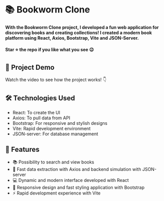 <div><h1> 📚 Bookworm Clone</h1></div>
<h4>With the Bookworm Clone project, I developed a fun web application for discovering books and creating collections! I created a modern book platform using React, Axios, Bootstrap, Vite and JSON-Server.</h4>
<h4>Star ⭐ the repo if you like what you see 😉 </h4>
 <div>
 <h2>📸 Project Demo</h2>
 <p>Watch the video to see how the project works! 👇</p>



<h2>🛠️ Technologies Used</h2>
 <ul>
   <li>React: To create the UI</li>
   <li>Axios: To pull data from API</li>
   <li>Bootstrap: For responsive and stylish designs</li>
   <li>Vite: Rapid development environment</li>
   <li>JSON-server: For database management</li>
 </ul>  
 
 <h2>🎨 Features</h2>
 <ul>
  <li>📚 Possibility to search and view books</li>
  <li>🔄 Fast data extraction with Axios and backend simulation with JSON-server</li>
  <li>💻 Dynamic and modern interface developed with React</li>
  <li>🎨 Responsive design and fast styling application with Bootstrap</li>
  <li>⚡ Rapid development experience with Vite</li>
 </ul> 
